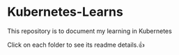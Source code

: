 # Kubernetes-Learns

This repository is to document my learning in Kubernetes

Click on each folder to see its readme details.👍
